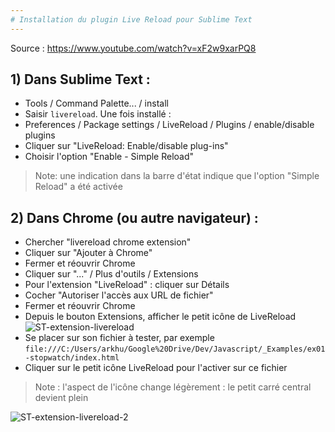 ```yaml
---
# Installation du plugin Live Reload pour Sublime Text
---
```


Source : https://www.youtube.com/watch?v=xF2w9xarPQ8

## 1) Dans Sublime Text :
- Tools / Command Palette... / install
- Saisir `livereload`. Une fois installé :
- Preferences / Package settings / LiveReload / Plugins / enable/disable plugins
- Cliquer sur "LiveReload: Enable/disable plug-ins"
- Choisir l'option "Enable - Simple Reload"
> Note: une indication dans la barre d'état indique que l'option "Simple Reload" a été activée


## 2) Dans Chrome (ou autre navigateur) :
- Chercher "livereload chrome extension"
- Cliquer sur "Ajouter à Chrome"
- Fermer et réouvrir Chrome
- Cliquer sur "..." / Plus d'outils / Extensions
- Pour l'extension "LiveReload" : cliquer sur Détails
- Cocher "Autoriser l'accès aux URL de fichier"
- Fermer et réouvrir Chrome
- Depuis le bouton Extensions, afficher le petit icône de LiveReload
![ST-extension-livereload](ST-extension-livereload-2.png)
- Se placer sur son fichier à tester, par exemple `file:///C:/Users/arkhu/Google%20Drive/Dev/Javascript/_Examples/ex01-stopwatch/index.html`
- Cliquer sur le petit icône LiveReload pour l'activer sur ce fichier
> Note : l'aspect de l'icône change légèrement : le petit carré central devient plein

![ST-extension-livereload-2](ST-extension-livereload-2.png)

